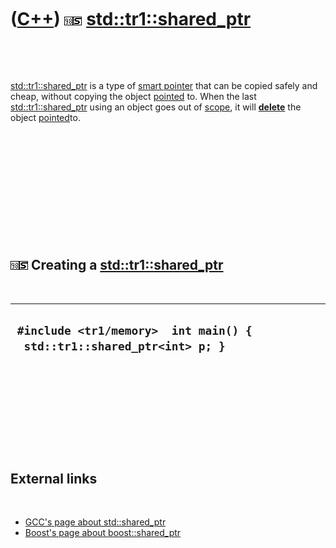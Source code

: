 



 

 

 

 

 

([C++](Cpp.md)) ![C++98](PicCpp98.png)![STL](PicStl.png) [std::tr1::shared\_ptr](CppStdTr1Shared_ptr.md)
==========================================================================================================

 

 

[std::tr1::shared\_ptr](CppStdTr1Shared_ptr.md) is a type of [smart
pointer](CppSmartPointer.md) that can be copied safely and cheap,
without copying the object [pointed](CppPointer.md) to. When the last
[std::tr1::shared\_ptr](CppStdTr1Shared_ptr.md) using an object goes
out of [scope](CppScope.md), it will **[delete](CppDelete.md)** the
object [pointed](CppPointer.md)to.

 

 

 

 

 

 

![C++98](PicCpp98.png)![STL](PicStl.png) Creating a [std::tr1::shared\_ptr](CppStdTr1Shared_ptr.md)
----------------------------------------------------------------------------------------------------

 

  -------------------------------------------------------------------------
  ` #include <tr1/memory>  int main() {   std::tr1::shared_ptr<int> p; }`
  -------------------------------------------------------------------------

 

 

 

 

 

External links
--------------

 

-   [GCC's page about
    std::shared\_ptr](http://gcc.gnu.org/onlinedocs/libstdc++/manual/shared_ptr.html)
-   [Boost's page about
    boost::shared\_ptr](http://www.boost.org/doc/libs/1_35_0/libs/smart_ptr/shared_ptr.md)

 

 

 

 

 





 



